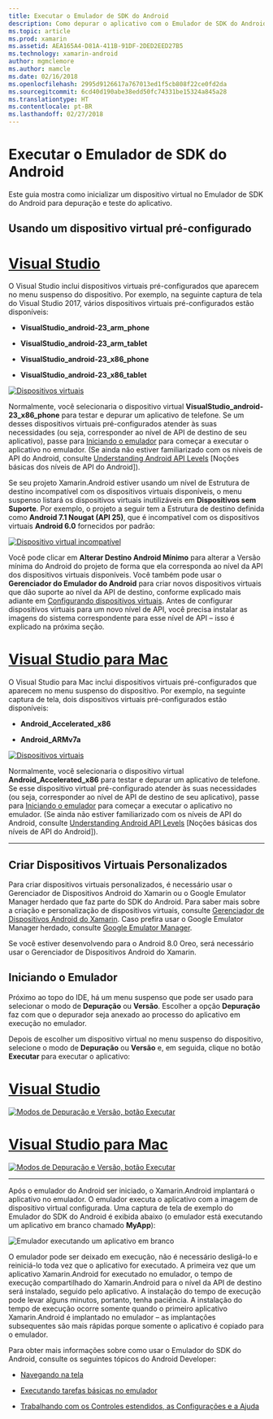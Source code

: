 ```yaml
---
title: Executar o Emulador de SDK do Android
description: Como depurar o aplicativo com o Emulador de SDK do Android
ms.topic: article
ms.prod: xamarin
ms.assetid: AEA165A4-D81A-411B-91DF-2DED2EED27B5
ms.technology: xamarin-android
author: mgmclemore
ms.author: mamcle
ms.date: 02/16/2018
ms.openlocfilehash: 2995d9126617a767013ed1f5cb808f22ce0fd2da
ms.sourcegitcommit: 6cd40d190abe38edd50fc74331be15324a845a28
ms.translationtype: HT
ms.contentlocale: pt-BR
ms.lasthandoff: 02/27/2018
---
```

# <a name="running-the-android-sdk-emulator"></a>Executar o Emulador de SDK do Android

Este guia mostra como inicializar um dispositivo virtual no Emulador de SDK do Android para depuração e teste do aplicativo.

## <a name="using-a-pre-configured-virtual-device"></a>Usando um dispositivo virtual pré-configurado

# <a name="visual-studiotabvswin"></a>[Visual Studio](#tab/vswin)

O Visual Studio inclui dispositivos virtuais pré-configurados que aparecem no menu suspenso do dispositivo. Por exemplo, na seguinte captura de tela do Visual Studio 2017, vários dispositivos virtuais pré-configurados estão disponíveis:

-   **VisualStudio\_android-23\_arm\_phone**

-   **VisualStudio\_android-23\_arm\_tablet**

-   **VisualStudio\_android-23\_x86\_phone** 

-   **VisualStudio\_android-23\_x86\_tablet** 

[ ![Dispositivos virtuais](running-the-emulator-images/win/01-virtual-devices-sml.png)](running-the-emulator-images/win/01-virtual-devices.png)

Normalmente, você selecionaria o dispositivo virtual **VisualStudio\_android-23\_x86\_phone** para testar e depurar um aplicativo de telefone. Se um desses dispositivos virtuais pré-configurados atender às suas necessidades (ou seja, corresponder ao nível de API de destino de seu aplicativo), passe para [Iniciando o emulador](#launching) para começar a executar o aplicativo no emulador. (Se ainda não estiver familiarizado com os níveis de API do Android, consulte [Understanding Android API Levels](~/android/app-fundamentals/android-api-levels.md) [Noções básicas dos níveis de API do Android]).

Se seu projeto Xamarin.Android estiver usando um nível de Estrutura de destino incompatível com os dispositivos virtuais disponíveis, o menu suspenso listará os dispositivos virtuais inutilizáveis em **Dispositivos sem Suporte**. Por exemplo, o projeto a seguir tem a Estrutura de destino definida como **Android 7.1 Nougat (API 25)**, que é incompatível com os dispositivos virtuais **Android 6.0** fornecidos por padrão:

[ ![Dispositivo virtual incompatível](running-the-emulator-images/win/02-incompatible-level-sml.png)](running-the-emulator-images/win/02-incompatible-level.png)

Você pode clicar em **Alterar Destino Android Mínimo** para alterar a Versão mínima do Android do projeto de forma que ela corresponda ao nível da API dos dispositivos virtuais disponíveis. Você também pode usar o **Gerenciador do Emulador do Android** para criar novos dispositivos virtuais que dão suporte ao nível da API de destino, conforme explicado mais adiante em [Configurando dispositivos virtuais](#virtualdevice). Antes de configurar dispositivos virtuais para um novo nível de API, você precisa instalar as imagens do sistema correspondente para esse nível de API &ndash; isso é explicado na próxima seção.

# <a name="visual-studio-for-mactabvsmac"></a>[Visual Studio para Mac](#tab/vsmac)

O Visual Studio para Mac inclui dispositivos virtuais pré-configurados que aparecem no menu suspenso do dispositivo. Por exemplo, na seguinte captura de tela, dois dispositivos virtuais pré-configurados estão disponíveis:

-   **Android\_Accelerated\_x86**

-   **Android\_ARMv7a**

[ ![Dispositivos virtuais](running-the-emulator-images/mac/01-virtual-devices-sml.png)](running-the-emulator-images/mac/01-virtual-devices.png)

Normalmente, você selecionaria o dispositivo virtual **Android\_Accelerated\_x86** para testar e depurar um aplicativo de telefone. Se esse dispositivo virtual pré-configurado atender às suas necessidades (ou seja, corresponder ao nível de API de destino de seu aplicativo), passe para [Iniciando o emulador](#launching) para começar a executar o aplicativo no emulador. (Se ainda não estiver familiarizado com os níveis de API do Android, consulte [Understanding Android API Levels](~/android/app-fundamentals/android-api-levels.md) [Noções básicas dos níveis de API do Android]).

-----

## <a name="creating-custom-virtual-devices"></a>Criar Dispositivos Virtuais Personalizados

Para criar dispositivos virtuais personalizados, é necessário usar o Gerenciador de Dispositivos Android do Xamarin ou o Google Emulator Manager herdado que faz parte do SDK do Android. Para saber mais sobre a criação e personalização de dispositivos virtuais, consulte [Gerenciador de Dispositivos Android do Xamarin](~/android/get-started/installation/android-emulator/xamarin-device-manager.md).
Caso prefira usar o Google Emulator Manager herdado, consulte [Google Emulator Manager](~/android/get-started/installation/android-emulator/google-emulator-manager.md).

Se você estiver desenvolvendo para o Android 8.0 Oreo, será necessário usar o Gerenciador de Dispositivos Android do Xamarin.

<a name="launching" />

## <a name="launching-the-emulator"></a>Iniciando o Emulador

Próximo ao topo do IDE, há um menu suspenso que pode ser usado para selecionar o modo de **Depuração** ou **Versão**. Escolher a opção **Depuração** faz com que o depurador seja anexado ao processo do aplicativo em execução no emulador. 

Depois de escolher um dispositivo virtual no menu suspenso do dispositivo, selecione o modo de **Depuração** ou **Versão** e, em seguida, clique no botão **Executar** para executar o aplicativo:

# <a name="visual-studiotabvswin"></a>[Visual Studio](#tab/vswin)

[![Modos de Depuração e Versão, botão Executar](running-the-emulator-images/win/17-debug-release-sml.png)](running-the-emulator-images/win/17-debug-release.png)

# <a name="visual-studio-for-mactabvsmac"></a>[Visual Studio para Mac](#tab/vsmac)

[![Modos de Depuração e Versão, botão Executar](running-the-emulator-images/mac/16-debug-release-sml.png)](running-the-emulator-images/mac/16-debug-release.png)

-----

Após o emulador do Android ser iniciado, o Xamarin.Android implantará o aplicativo no emulador. O emulador executa o aplicativo com a imagem de dispositivo virtual configurada. Uma captura de tela de exemplo do Emulador do SDK do Android é exibida abaixo (o emulador está executando um aplicativo em branco chamado **MyApp**):

![Emulador executando um aplicativo em branco](running-the-emulator-images/emulator-running.png)

O emulador pode ser deixado em execução, não é necessário desligá-lo e reiniciá-lo toda vez que o aplicativo for executado. A primeira vez que um aplicativo Xamarin.Android for executado no emulador, o tempo de execução compartilhado do Xamarin.Android para o nível da API de destino será instalado, seguido pelo aplicativo. A instalação do tempo de execução pode levar alguns minutos, portanto, tenha paciência. A instalação do tempo de execução ocorre somente quando o primeiro aplicativo Xamarin.Android é implantado no emulador &ndash; as implantações subsequentes são mais rápidas porque somente o aplicativo é copiado para o emulador.

Para obter mais informações sobre como usar o Emulador do SDK do Android, consulte os seguintes tópicos do Android Developer:

-   [Navegando na tela](https://developer.android.com/studio/run/emulator.html#navigate)

-   [Executando tarefas básicas no emulador](https://developer.android.com/studio/run/emulator.html#tasks)

-   [Trabalhando com os Controles estendidos, as Configurações e a Ajuda](https://developer.android.com/studio/run/emulator.html#extended)

